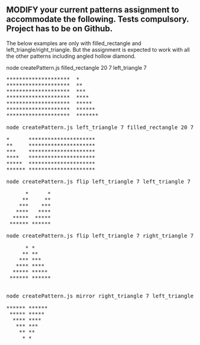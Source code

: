 ## MODIFY your current patterns assignment to accommodate the following. Tests compulsory. Project has to be on Github.

The below examples are only with filled_rectangle and left_triangle/right_triangle. But the assignment is expected to work with all the other patterns including angled hollow diamond.

node createPattern.js filled_rectangle 20 7 left_triangle 7
<pre>
********************  *
********************  **
********************  ***
********************  ****
********************  *****
********************  ******
********************  *******

node createPattern.js left_triangle 7 filled_rectangle 20 7

*      ********************* 
**     ********************* 
***    ********************* 
****   ********************* 
*****  ********************* 
****** ********************* 

node createPattern.js flip left_triangle 7 left_triangle 7

      *      *      
     **     **     
    ***    ***    
   ****   ****   
  *****  *****  
 ****** ****** 

node createPattern.js flip left_triangle 7 right_triangle 7

      * *      
     ** **     
    *** ***    
   **** ****   
  ***** *****  
 ****** ****** 


node createPattern.js mirror right_triangle 7 left_triangle 7

****** ****** 
 ***** *****  
  **** ****   
   *** ***    
    ** **     
     * *      

</pre>

